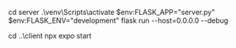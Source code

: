 cd server
.\venv\Scripts\activate
$env:FLASK_APP="server.py"
$env:FLASK_ENV="development"
flask run --host=0.0.0.0 --debug

cd ..\client
npx expo start

